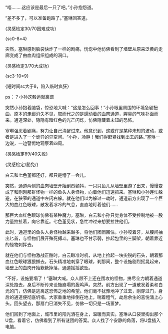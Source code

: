“唔........这应该是最后一只了吧。”小孙抱怨道。

“差不多了，可以准备跑路了。”塞琳回答道。

{灵感检定30/70困难成功}

{sc0-8=4}

突然，塞琳感到脑袋快炸了一样的剧痛，恍惚中他仿佛看到了墙壁从原来泛黄的走廊变成了由血肉组织组成的洞口。

{灵感检定3/70大成功}

{sc3-10=9}

{短时间sc大于8，陷入临时疯狂}

ps：？小孙这骰运就离谱

突然小孙抱着脑袋，惊恐地大喊：“这是怎么回事！”小孙眼里周围的环境急剧扭曲，原本的走廊消失不见，取而代之的是蠕动着的血肉通道，腥臭的气味扑面而来。通道深处，隐隐有暗红色的光芒闪烁，仿佛隐藏着未知的恐怖。

塞琳强忍着剧痛，努力让自己清醒过来。他意识到，这或许是某种未知的波动，或者是进入了一个诡异的异空间。“小孙，冷静！我们得赶紧找到出去的路。”塞琳一边说，一边警惕地观察着四周。

{灵感检定89/40失败}

{灵感检定/豁免/}

白云和七色堇都还好，都只是懵了一会儿。

突然，通道两侧的血肉墙壁开始剧烈颤抖，一只只鱼儿从墙壁里游了出来，慢慢变成了和刚刚那群怪物一样的鱼头人身怪物，向着他们迅速抓来。塞琳和小孙连忙躲避，在狭窄的通道中左闪右躲。就在他们以为躲过一劫时，通道前方出现了一个巨大的血红色眼球，散发着冰冷的气息，直直地盯着他们......

那巨大血红色眼球仿佛有某种魔力，塞琳，白云和小孙只觉身体不受控制地被一股力量拉扯着，向它靠近。七色堇见状，急忙冲过来想要拉住他们。

此时，通道里的鱼头人身怪物越来越多，将他们团团围住。小孙咬着牙，从腰间抽出匕首，与怪物们展开殊死搏斗。塞琳也不甘示弱，抄起包里的三脚架，朝着靠近的怪物刺挥去。

就在他们与怪物激战正酣时，白云瞅准时机，从地上捡起一块尖锐的石头，朝着那血红色眼球狠狠掷去。石头精准地刺穿了眼球，刹那间，整个设施剧烈摇晃起来，墙壁上的血肉开始簌簌掉落，通道摇摇欲坠。

“不好，设施要塌了！”塞琳大喊。众人顾不上还在围攻的怪物，拼尽全力朝着通道深处跑去，身后不断传来设施崩塌的轰鸣声。突然，前方出现了一道散发着柔和白光的门，仿佛是逃离这恐怖之地的希望。他们毫不犹豫地冲了过去，刚穿过门，身后的通道便彻底坍塌。大家重重地摔倒在地上，喘着粗气，劫后余生的喜悦涌上心头。回头望去，那扇门已消失不见，仿佛一切只是一场噩梦。

他们回到了地面上，城市里的阳光洒在身上，温暖而真实。塞琳从口袋里掏出那个U盘，看着它，仿佛看到了所有谜团的答案。众人找了个安静的角落，将U盘插入电脑。
